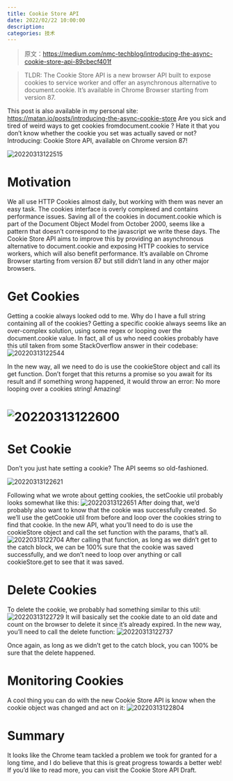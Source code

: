```yaml
---
title: Cookie Store API
date: 2022/02/22 10:00:00
description:
categories: 技术
---
```

> 原文：https://medium.com/nmc-techblog/introducing-the-async-cookie-store-api-89cbecf401f

> TLDR:
The Cookie Store API is a new browser API built to expose cookies to service worker and offer an asynchronous alternative to document.cookie. It’s available in Chrome Browser starting from version 87.

This post is also available in my personal site:
https://matan.io/posts/introducing-the-async-cookie-store
Are you sick and tired of weird ways to get cookies fromdocument.cookie ? Hate it that you don’t know whether the cookie you set was actually saved or not? Introducing: Cookie Store API, available on Chrome version 87!

![20220313122515](https://images.scar.site/20220313122515.png)

# Motivation
We all use HTTP Cookies almost daily, but working with them was never an easy task.
The cookies interface is overly complexed and contains performance issues. Saving all of the cookies in document.cookie which is part of the Document Object Model from October 2000, seems like a pattern that doesn’t correspond to the javascript we write these days.
The Cookie Store API aims to improve this by providing an asynchronous alternative to document.cookie and exposing HTTP cookies to service workers, which will also benefit performance. It’s available on Chrome Browser starting from version 87 but still didn’t land in any other major browsers.

# Get Cookies
Getting a cookie always looked odd to me. Why do I have a full string containing all of the cookies? Getting a specific cookie always seems like an over-complex solution, using some regex or looping over the document.cookie value. In fact, all of us who need cookies probably have this util taken from some StackOverflow answer in their codebase:
![20220313122544](https://images.scar.site/20220313122544.png)

In the new way, all we need to do is use the cookieStore object and call its get function. Don’t forget that this returns a promise so you await for its result and if something wrong happened, it would throw an error:
No more looping over a cookies string! Amazing!
# ![20220313122600](https://images.scar.site/20220313122600.png)

# Set Cookie
Don’t you just hate setting a cookie? The API seems so old-fashioned.

![20220313122621](https://images.scar.site/20220313122621.png)

Following what we wrote about getting cookies, the setCookie util probably looks somewhat like this:
![20220313122651](https://images.scar.site/20220313122651.png)
After doing that, we’d probably also want to know that the cookie was successfully created. So we’ll use the getCookie util from before and loop over the cookies string to find that cookie.
In the new API, what you’ll need to do is use the cookieStore object and call the set function with the params, that’s all.
![20220313122704](https://images.scar.site/20220313122704.png)
After calling that function, as long as we didn’t get to the catch block, we can be 100% sure that the cookie was saved successfully, and we don’t need to loop over anything or call cookieStore.get to see that it was saved.

# Delete Cookies
To delete the cookie, we probably had something similar to this util:
![20220313122729](https://images.scar.site/20220313122729.png)
It will basically set the cookie date to an old date and count on the browser to delete it since it’s already expired.
In the new way, you’ll need to call the delete function:
![20220313122737](https://images.scar.site/20220313122737.png)

Once again, as long as we didn’t get to the catch block, you can 100% be sure that the delete happened.
# Monitoring Cookies
A cool thing you can do with the new Cookie Store API is know when the cookie object was changed and act on it:
![20220313122804](https://images.scar.site/20220313122804.png)
# Summary
It looks like the Chrome team tackled a problem we took for granted for a long time, and I do believe that this is great progress towards a better web!
If you’d like to read more, you can visit the Cookie Store API Draft.